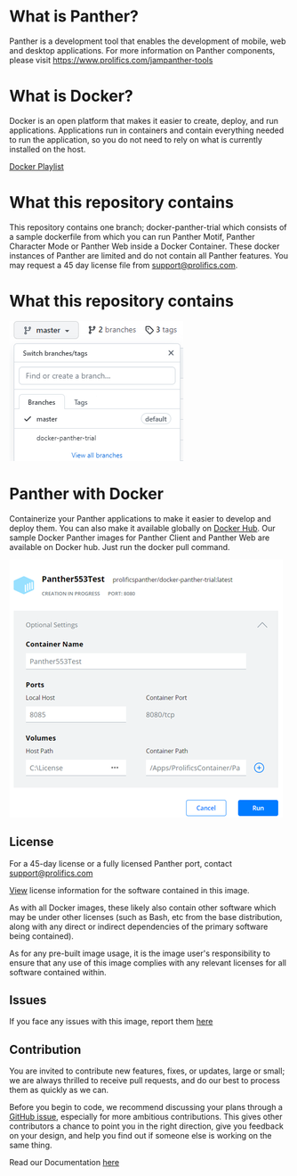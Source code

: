 # What is Panther?
Panther is a development tool that enables the development of mobile, web and desktop applications.
For more information on Panther components, please visit https://www.prolifics.com/jampanther-tools

# What is Docker?
Docker is an open platform that makes it easier to create, deploy, and run applications. Applications run in containers and contain everything needed to run the application, so you do not need to rely on what is currently installed on the host.

[Docker Playlist](https://www.youtube.com/playlist?list=PLqs5lOxsEMidwKXCOec5d_f6UXsZtuYhf)

# What this repository contains
This repository contains one branch; docker-panther-trial which consists of a sample dockerfile from which you can run Panther Motif, Panther Character Mode or Panther Web inside a Docker Container. These docker instances of Panther are limited and do not contain all Panther features. You may request a 45 day license file from support@prolifics.com.
 
# What this repository contains
![](BranchInfo.PNG)

# Panther with Docker
Containerize your Panther applications to make it easier to develop and deploy them. You can also make it available globally on [Docker Hub](https://hub.docker.com/repository/docker/prolificspanther/docker-panther-trial). Our sample Docker Panther images for Panther Client and Panther Web are available on Docker hub. Just run the docker pull command.

![](Docker.png)

## License
For a 45-day license or a fully licensed Panther port, contact support@prolifics.com

[View](https://github.com/ProlificsPanther/DockerPanther/blob/master/SoftwareLicenseAgreement.pdf) license information for the software contained in this image.

As with all Docker images, these likely also contain other software which may be under other licenses (such as Bash, etc from the base distribution, along with any direct or indirect dependencies of the primary software being contained).

As for any pre-built image usage, it is the image user's responsibility to ensure that any use of this image complies with any relevant licenses for all software contained within.

## Issues
If you face any issues with this image, report them [here](https://github.com/ProlificsPanther/Docker-Panther/issues)

## Contribution
You are invited to contribute new features, fixes, or updates, large or small; we are always thrilled to receive pull requests, and do our best to process them as quickly as we can.

Before you begin to code, we recommend discussing your plans through a [GitHub issue](https://github.com/ProlificsPanther/Docker-Panther/issues), especially for more ambitious contributions. This gives other contributors a chance to point you in the right direction, give you feedback on your design, and help you find out if someone else is working on the same thing.

Read our Documentation [here](https://docs.prolifics.com)
